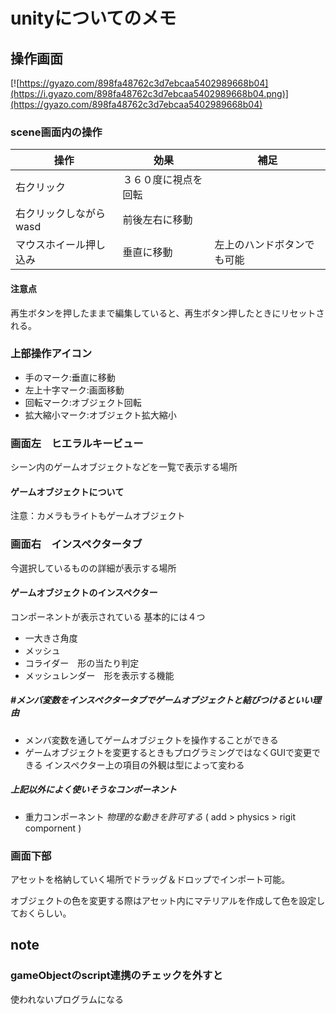 # unityについてのメモ

## 操作画面
[![https://gyazo.com/898fa48762c3d7ebcaa5402989668b04](https://i.gyazo.com/898fa48762c3d7ebcaa5402989668b04.png)](https://gyazo.com/898fa48762c3d7ebcaa5402989668b04)

### scene画面内の操作

|操作|効果|補足|
| -- | -- | -- |
| 右クリック | ３６０度に視点を回転 |      |
| 右クリックしながらwasd | 前後左右に移動|      |
| マウスホイール押し込み | 垂直に移動 | 左上のハンドボタンでも可能  |

#### 注意点
再生ボタンを押したままで編集していると、再生ボタン押したときにリセットされる。


### 上部操作アイコン

+ 手のマーク:垂直に移動
+ 左上十字マーク:画面移動
+ 回転マーク:オブジェクト回転
+ 拡大縮小マーク:オブジェクト拡大縮小  
  
### 画面左　ヒエラルキービュー
シーン内のゲームオブジェクトなどを一覧で表示する場所
#### ゲームオブジェクトについて
注意：カメラもライトもゲームオブジェクト

### 画面右　インスペクタータブ
今選択しているものの詳細が表示する場所
#### ゲームオブジェクトのインスペクター
コンポーネントが表示されている
基本的には４つ
+ 一大きさ角度
+ メッシュ
+ コライダー　形の当たり判定
+ メッシュレンダー　形を表示する機能

##### #メンバ変数をインスペクタータブでゲームオブジェクトと結びつけるといい理由
+ メンバ変数を通してゲームオブジェクトを操作することができる
+ ゲームオブジェクトを変更するときもプログラミングではなくGUIで変更できる
インスペクター上の項目の外観は型によって変わる

##### 上記以外によく使いそうなコンポーネント

+ 重力コンポーネント *物理的な動きを許可する*  ( add > physics > rigit compornent )
  



### 画面下部
アセットを格納していく場所でドラッグ＆ドロップでインポート可能。  

オブジェクトの色を変更する際はアセット内にマテリアルを作成して色を設定しておくらしい。


## note

### gameObjectのscript連携のチェックを外すと
使われないプログラムになる


